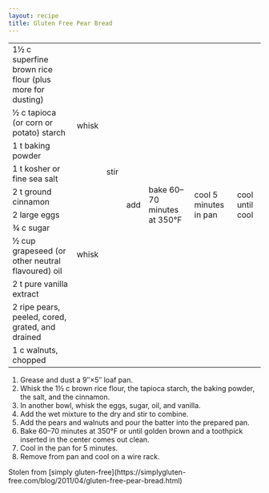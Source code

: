 ```yaml
---
layout: recipe
title: Gluten Free Pear Bread
---
```

<table>
  <tr>
    <td>1&frac12; c superfine brown rice flour (plus more for dusting)</td>
    <td rowspan="5">whisk</td>
    <td rowspan="9">stir</td>
    <td rowspan="11">add</td>
    <td rowspan="11">bake 60&ndash;70 minutes at 350&deg;F</td>
    <td rowspan="11">cool 5 minutes in pan</td>
    <td rowspan="11">cool until cool</td>
  </tr>
  <tr>
    <td>&frac12; c tapioca (or corn or potato) starch</td>
  </tr>
  <tr>
    <td>1 t baking powder</td>
  </tr>
  <tr>
    <td>1 t kosher or fine sea salt</td>
  </tr>
  <tr>
    <td>2 t ground cinnamon</td>
  </tr>
  <tr>
    <td>2 large eggs</td>
    <td rowspan="4">whisk</td>
  </tr>
  <tr>
    <td>&frac34; c sugar</td>
  </tr>
  <tr>
    <td>&frac12; cup grapeseed (or other neutral flavoured) oil</td>
  </tr>
  <tr>
    <td>2 t pure vanilla extract</td>
  </tr>
  <tr>
    <td>2 ripe pears, peeled, cored, grated, and drained</td>
    <td rowspan="2" colspan="2" class="righthide">&nbsp;</td>
  </tr>
  <tr>
    <td>1 c walnuts, chopped</td>
  </tr>
</table>

1. Grease and dust a 9&Prime;&times;5&Prime; loaf pan.
2. Whisk the 1&frac12; c brown rice flour, the tapioca starch, the baking powder, the salt, and the cinnamon.
3. In another bowl, whisk the eggs, sugar, oil, and vanilla.
4. Add the wet mixture  to the dry and stir to combine.
5. Add the pears and walnuts and pour the batter into the prepared pan.
6. Bake 60&ndash;70 minutes at 350&deg;F or until golden brown and a toothpick inserted in the center comes out clean.
7. Cool in the pan for 5 minutes.
8. Remove from pan and cool on a wire rack.

<p class="confession">Stolen from [simply gluten-free](https://simplygluten-free.com/blog/2011/04/gluten-free-pear-bread.html)</p>
